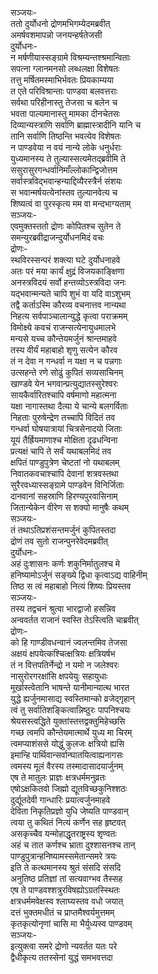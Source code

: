 सञ्जयः-  
ततो दुर्योधनो द्रोणमभिगम्येदमब्रवीत्  
अमर्षवशमापन्नो जनयन्हर्षतेजसी  
दुर्योधनः-   
न मर्षणीयास्सङ्ग्रामे विश्रम्यन्तश्श्रमान्विताः  
सपत्ना ग्लानमनसो लब्धलक्षा विशेषतः  
तत्तु मर्षितमस्माभिर्भवतः प्रियकाम्यया  
त एते परिविश्रान्ताः पाण्डवा बलवत्तराः  
सर्वथा परिहीनास्तु तेजसा च बलेन च  
भवता पाल्यमानास्तु मामका दीनचेतसः  
दिव्यान्यस्त्राणि सर्वाणि ब्राह्मास्त्रादीनि यानि च  
तानि सर्वाणि तिष्ठन्ति भवत्येव विशेषतः  
न पाण्डवेया न वयं नान्ये लोके धनुर्धराः  
युध्यमानस्य ते तुल्यास्सत्यमेतद्ब्रवीमि ते  
ससुरासुरगन्धर्वानिमाँल्लोकान्द्विजोत्तम  
सर्वास्त्रविद्भवान्हन्याद्दिव्यैरस्त्रैर्न संशयः  
स भवान्मर्षयत्येनांस्तव तुल्यानवेत्य च  
शिष्यत्वं वा पुरस्कृत्य मम वा मन्दभाग्यताम्  
सञ्जयः-  
एवमुक्तस्ततो द्रोणः कोपितश्च सुतेन ते  
समन्युरब्रवीद्राजन्दुर्योधनमिदं वचः  
द्रोणः-  
स्थविरस्सन्परं शक्त्या घटे दुर्योधनाहवे  
अतः परं मया कार्यं क्षुद्रं विजयकाङ्क्षिणा  
अनस्त्रविदयं सर्वो हन्तव्योऽस्त्रविदा जनः  
यद्भवान्मन्यते चापि शुभं वा यदि वाऽशुभम्  
तद्वै कर्ताऽस्मि कौरव्य वचनात्तव नान्यथा  
निहत्य सर्वपाञ्चालान्युद्धे कृत्वा पराक्रमम्  
विमोक्ष्ये कवचं राजन्सत्येनायुधमालभे  
मन्यसे यच्च कौन्तेयमर्जुनं श्रान्तमाहवे  
तस्य वीर्यं महाबाहो शृणु सत्येन कौरव  
तं न देवा न गन्धर्वा न यक्षा न च पन्नगाः  
उत्सहन्ते रणे सोढुं कुपितं सव्यसाचिनम्  
खाण्डवे येन भगवान्प्रत्युद्यातस्सुरेश्वरः  
सायकैर्वारितश्चापि वर्षमाणो महात्मना  
यक्षा नागास्तथा दैत्या ये चान्ये बलगर्विताः  
निहताः पुरुषेन्द्रेण तच्चापि विदितं तव  
गन्धर्वा घोषयात्रायां चित्रसेनादयो जिताः  
यूयं तैर्ह्रियमाणाश्च मोक्षिता दृढधन्विना  
प्रत्यक्षं चापि ते सर्वं यथाबलमिदं तव  
क्षपितं पाण्डुपुत्रेण चेष्टतां नो यथाबलम्  
निवातकवचाश्चापि देवानां शत्रवस्तथा  
सुरैरवध्यास्सङ्ग्रामे पाण्डवेन विनिर्जिताः  
दानवानां सहस्राणि हिरण्यपुरवासिनाम्  
जितान्येकेन वीरेण स शक्यो मानुषैः कथम्  
सञ्जयः-   
तं तथाऽतिप्रशंसन्तमर्जुनं कुपितस्तदा  
द्रोणं तव सुतो राजन्पुनरेवेदमब्रवीत्  
दुर्योधनः-  
अहं दुःशासनः कर्णः शकुनिर्मातुलश्च मे  
हनिष्यामोऽर्जुनं सङ्ख्ये द्विधा कृत्वाऽद्य वाहिनीम्  
तिष्ठ स त्वं महाबाहो नित्यं शिष्यः प्रियस्तव  
सञ्जयः-  
तस्य तद्वचनं श्रुत्वा भारद्वाजो हसन्निव  
अन्ववर्तत राजानं स्वस्ति तेऽस्त्विति चाब्रवीत्  
द्रोणः-  
को हि गाण्डीवधन्वानं ज्वलन्तमिव तेजसा  
अक्षयं क्षपयेत्कश्चित्क्षत्रियः क्षत्रियर्षभ  
तं न वित्तपतिर्नेन्द्रो न यमो न जलेश्वरः  
नासुरोरगरक्षांसि क्षपयेयुः सहायुधाः  
मूर्खास्त्वेतानि भाषन्ते यानीमान्यात्थ भारत  
युद्धे ह्यर्जुनमासाद्य स्वस्तिमान्को व्रजेद्गृहान्  
त्वं तु सर्वातिशङ्कित्वान्निष्ठुरः पापनिश्चयः  
श्रेयसस्त्वद्धिते युक्तांस्तत्तद्वक्तुमिहेच्छसि  
गच्छ त्वमपि कौन्तेयमात्मार्थे युध्य मा चिरम्  
त्वमप्याशंससे योद्धुं कुलजः क्षत्रियो ह्यसि  
इमान्हि पार्थिवान्सर्वान्घातयित्वाह्यनागसः  
त्वमस्य मूलं वैरस्य तस्मादासादयार्जुनम्  
एष ते मातुलः प्राज्ञः क्षत्रधर्ममनुव्रतः  
एषोऽक्षकितवो जिह्मो द्यूतविच्छकुनिश्शठः  
दुर्द्यूतदेवी गान्धारिः प्रयात्वर्जुनमाहवे  
देविता निकृतिप्रज्ञो युधि जेष्यति पाण्डवान्  
त्वया तु कथितं नित्यं कर्णेन सह हृष्टवत्  
असकृच्चैव यन्मोहाद्धृतराष्ट्रस्य शृण्वतः  
अहं च तात कर्णश्च भ्राता दुश्शासनश्च तान्  
पाण्डुपुत्रान्हनिष्यामस्समेतान्समरे त्रयः  
इति ते कत्थमानस्य श्रुतं संसदि संसदि  
अनुतिष्ठ प्रतिज्ञां तां सत्यवाग्भव तैस्सह  
एष ते पाण्डवश्शत्रुरविषह्योऽग्रतस्स्थितः  
क्षत्रधर्ममवेक्षस्व श्लाघ्यस्तव वधो जयात्  
दत्तं भुक्तमधीतं च प्राप्तमैश्वर्यमुत्तमम्  
कृतकृत्योनृणां चासि मा भैर्युध्यस्व पाण्डवम्  
सञ्जयः-  
इत्युक्त्वा समरे द्रोणो न्यवर्तत यतः परे  
द्वैधीकृत्य ततस्सेनां युद्धं समभवत्तदा   
